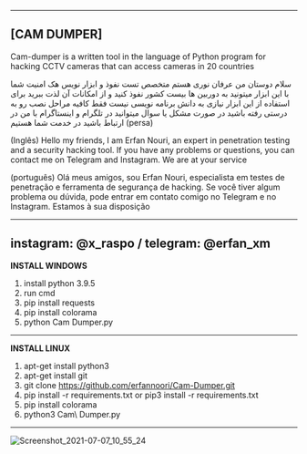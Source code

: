 ---------------------------------------------------------------------------------------------------------------------------------------
**[CAM DUMPER]**
---------------------------------------------------------------------------------------------------------------------------------------

Cam-dumper is a written tool in the language of Python program for hacking CCTV cameras that can access cameras in 20 countries

سلام دوستان من عرفان نوری هستم متخصص تست نفوذ و ابزار نویس هک امنیت شما با این ابزار میتونید به دوربین ها بیست کشور نفوذ کنید و از امکانات آن لذت ببرید برای استفاده از این ابزار نیازی به دانش برنامه نویسی نیست فقط کافیه مراحل نصب رو به درستی رفته باشید در صورت مشکل یا سوال میتوانید در تلگرام و اینستاگرام با من در ارتباط باشید در خدمت شما هستیم (persa)

(Inglês) Hello my friends, I am Erfan Nouri, an expert in penetration testing and a security hacking tool. If you have any problems or questions, you can contact me on Telegram and Instagram. We are at your service

(português) Olá meus amigos, sou Erfan Nouri, especialista em testes de penetração e ferramenta de segurança de hacking. Se você tiver algum problema ou dúvida, pode entrar em contato comigo no Telegram e no Instagram. Estamos à sua disposição

---------------------------------------------------------------------------------------------------------------------------------------
instagram: @x_raspo / telegram: @erfan_xm            
---------------------------------------------------------------------------------------------------------------------------------------

**INSTALL WINDOWS**

1. install python 3.9.5
2. run cmd
3. pip install requests
4. pip install colorama
5. python Cam Dumper.py


---------------------------------------------------------------------------------------------------------------------------------------

**INSTALL LINUX**

1. apt-get install python3
2. apt-get install git
3. git clone https://github.com/erfannoori/Cam-Dumper.git
4. pip install -r requirements.txt or pip3 install -r requirements.txt
5. pip install colorama
6. python3 Cam\ Dumper.py

---------------------------------------------------------------------------------------------------------------------------------------
![Screenshot_2021-07-07_10_55_24](https://user-images.githubusercontent.com/77107767/124800998-5d9b0c80-df67-11eb-8f7f-2ca5dbe0209c.png)


